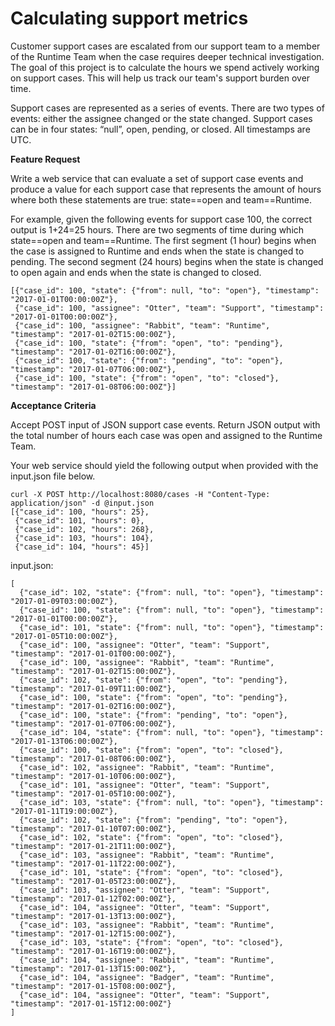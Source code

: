 # Calculating support metrics

Customer support cases are escalated from our support team to a member of the Runtime Team when the case requires deeper technical investigation. The goal of this project is to calculate the hours we spend actively working on support cases. This will help us track our team's support burden over time.

Support cases are represented as a series of events. There are two types of events: either the assignee changed or the state changed. Support cases can be in four states: “null”, open, pending, or closed. All timestamps are UTC.

**Feature Request**

Write a web service that can evaluate a set of support case events and produce a value for each support case that represents the amount of hours where both these statements are true: state==open and team==Runtime. 

For example, given the following events for support case 100, the correct output is 1+24=25 hours. There are two segments of time during which state==open and team==Runtime. The first segment (1 hour) begins when the case is assigned to Runtime and ends when the state is changed to pending. The second segment (24 hours) begins when the state is changed to open again and ends when the state is changed to closed.

```
[{"case_id": 100, "state": {"from": null, "to": "open"}, "timestamp": "2017-01-01T00:00:00Z"},
 {"case_id": 100, "assignee": "Otter", "team": "Support", "timestamp": "2017-01-01T00:00:00Z"},
 {"case_id": 100, "assignee": "Rabbit", "team": "Runtime", "timestamp": "2017-01-02T15:00:00Z"},
 {"case_id": 100, "state": {"from": "open", "to": "pending"}, "timestamp": "2017-01-02T16:00:00Z"},
 {"case_id": 100, "state": {"from": "pending", "to": "open"}, "timestamp": "2017-01-07T06:00:00Z"},
 {"case_id": 100, "state": {"from": "open", "to": "closed"}, "timestamp": "2017-01-08T06:00:00Z"}]
```

**Acceptance Criteria**

Accept POST input of JSON support case events. Return JSON output with the total number of hours each case was open and assigned to the Runtime Team.

Your web service should yield the following output when provided with the input.json file below.

```
curl -X POST http://localhost:8080/cases -H "Content-Type: application/json" -d @input.json
[{"case_id": 100, "hours": 25},
 {"case_id": 101, "hours": 0},
 {"case_id": 102, "hours": 268},
 {"case_id": 103, "hours": 104},
 {"case_id": 104, "hours": 45}]
```

input.json:

```
[
  {"case_id": 102, "state": {"from": null, "to": "open"}, "timestamp": "2017-01-09T03:00:00Z"},
  {"case_id": 100, "state": {"from": null, "to": "open"}, "timestamp": "2017-01-01T00:00:00Z"},
  {"case_id": 101, "state": {"from": null, "to": "open"}, "timestamp": "2017-01-05T10:00:00Z"},
  {"case_id": 100, "assignee": "Otter", "team": "Support", "timestamp": "2017-01-01T00:00:00Z"},
  {"case_id": 100, "assignee": "Rabbit", "team": "Runtime", "timestamp": "2017-01-02T15:00:00Z"},
  {"case_id": 102, "state": {"from": "open", "to": "pending"}, "timestamp": "2017-01-09T11:00:00Z"},
  {"case_id": 100, "state": {"from": "open", "to": "pending"}, "timestamp": "2017-01-02T16:00:00Z"},
  {"case_id": 100, "state": {"from": "pending", "to": "open"}, "timestamp": "2017-01-07T06:00:00Z"},
  {"case_id": 104, "state": {"from": null, "to": "open"}, "timestamp": "2017-01-13T06:00:00Z"},
  {"case_id": 100, "state": {"from": "open", "to": "closed"}, "timestamp": "2017-01-08T06:00:00Z"},
  {"case_id": 102, "assignee": "Rabbit", "team": "Runtime", "timestamp": "2017-01-10T06:00:00Z"},
  {"case_id": 101, "assignee": "Otter", "team": "Support", "timestamp": "2017-01-05T10:00:00Z"},
  {"case_id": 103, "state": {"from": null, "to": "open"}, "timestamp": "2017-01-11T19:00:00Z"},
  {"case_id": 102, "state": {"from": "pending", "to": "open"}, "timestamp": "2017-01-10T07:00:00Z"},
  {"case_id": 102, "state": {"from": "open", "to": "closed"}, "timestamp": "2017-01-21T11:00:00Z"},
  {"case_id": 103, "assignee": "Rabbit", "team": "Runtime", "timestamp": "2017-01-11T22:00:00Z"},
  {"case_id": 101, "state": {"from": "open", "to": "closed"}, "timestamp": "2017-01-05T23:00:00Z"},
  {"case_id": 103, "assignee": "Otter", "team": "Support", "timestamp": "2017-01-12T02:00:00Z"},
  {"case_id": 104, "assignee": "Otter", "team": "Support", "timestamp": "2017-01-13T13:00:00Z"},
  {"case_id": 103, "assignee": "Rabbit", "team": "Runtime", "timestamp": "2017-01-12T15:00:00Z"},
  {"case_id": 103, "state": {"from": "open", "to": "closed"}, "timestamp": "2017-01-16T19:00:00Z"},
  {"case_id": 104, "assignee": "Rabbit", "team": "Runtime", "timestamp": "2017-01-13T15:00:00Z"},
  {"case_id": 104, "assignee": "Badger", "team": "Runtime", "timestamp": "2017-01-15T08:00:00Z"},
  {"case_id": 104, "assignee": "Otter", "team": "Support", "timestamp": "2017-01-15T12:00:00Z"}
]
```
